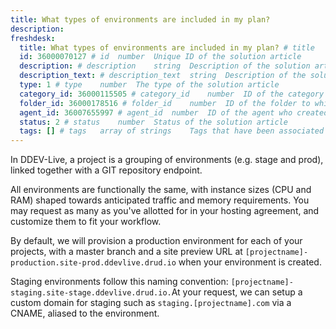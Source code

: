 ```yaml
---
title: What types of environments are included in my plan?
description:
freshdesk:
  title: What types of environments are included in my plan? # title	string	Title of the solution article
  id: 36000070127 # id	number	Unique ID of the solution article
  description: # description	string	Description of the solution article
  description_text: # description_text	string	Description of the solution article in plain text
  type: 1 # type	number	The type of the solution article
  category_id: 36000115505 # category_id	number	ID of the category to which the solution article belongs
  folder_id: 36000178516 # folder_id	number	ID of the folder to which the solution article belongs
  agent_id: 36007655997 # agent_id	number	ID of the agent who created the solution article
  status: 2 # status	number	Status of the solution article
  tags: [] # tags	array of strings	Tags that have been associated with the solution article
---
```


In DDEV-Live, a project is a grouping of environments (e.g. stage and prod), linked together with a GIT repository endpoint.

All environments are functionally the same, with instance sizes (CPU and RAM) shaped towards anticipated traffic and memory requirements. You may request as many as you've allotted for in your hosting agreement, and customize them to fit your workflow.

By default, we will provision a production environment for each of your projects, with a master branch and a site preview URL at `[projectname]-production.site-prod.ddevlive.drud.io` when your environment is created.

Staging environments follow this naming convention: `[projectname]-staging.site-stage.ddevlive.drud.io.`At your request, we can setup a custom domain for staging such as `staging.[projectname].com` via a CNAME, aliased to the environment.
